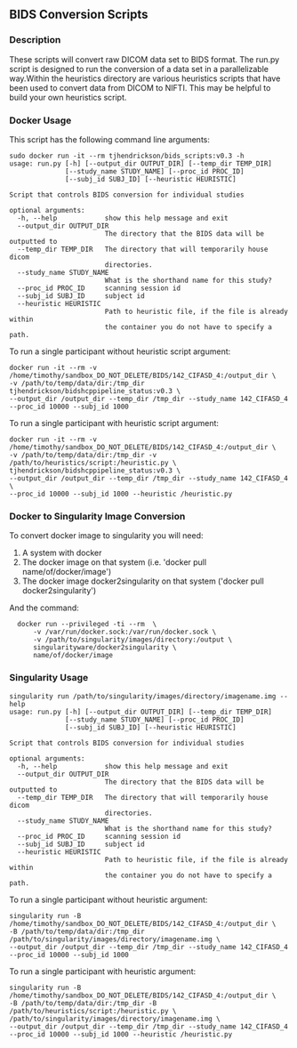 ## BIDS Conversion Scripts

### Description
These scripts will convert raw DICOM data set to BIDS format. The run.py script is designed to run the
 conversion of a data set in a parallelizable way.Within the heuristics directory are various heuristics scripts that
  have been used to convert data from DICOM to NIFTI. This may be helpful to build your own heuristics script.

### Docker Usage
This script has the following command line arguments:
```
sudo docker run -it --rm tjhendrickson/bids_scripts:v0.3 -h
usage: run.py [-h] [--output_dir OUTPUT_DIR] [--temp_dir TEMP_DIR]
              [--study_name STUDY_NAME] [--proc_id PROC_ID]
              [--subj_id SUBJ_ID] [--heuristic HEURISTIC]

Script that controls BIDS conversion for individual studies

optional arguments:
  -h, --help            show this help message and exit
  --output_dir OUTPUT_DIR
                        The directory that the BIDS data will be outputted to
  --temp_dir TEMP_DIR   The directory that will temporarily house dicom
                        directories.
  --study_name STUDY_NAME
                        What is the shorthand name for this study?
  --proc_id PROC_ID     scanning session id
  --subj_id SUBJ_ID     subject id
  --heuristic HEURISTIC
                        Path to heuristic file, if the file is already within
                        the container you do not have to specify a path.
```

To run a single participant without heuristic script argument:
```
docker run -it --rm -v /home/timothy/sandbox_DO_NOT_DELETE/BIDS/142_CIFASD_4:/output_dir \
-v /path/to/temp/data/dir:/tmp_dir tjhendrickson/bidshcppipeline_status:v0.3 \
--output_dir /output_dir --temp_dir /tmp_dir --study_name 142_CIFASD_4 --proc_id 10000 --subj_id 1000
```

To run a single participant with heuristic script argument:
```
docker run -it --rm -v /home/timothy/sandbox_DO_NOT_DELETE/BIDS/142_CIFASD_4:/output_dir \
-v /path/to/temp/data/dir:/tmp_dir -v /path/to/heuristics/script:/heuristic.py \
tjhendrickson/bidshcppipeline_status:v0.3 \
--output_dir /output_dir --temp_dir /tmp_dir --study_name 142_CIFASD_4 \
--proc_id 10000 --subj_id 1000 --heuristic /heuristic.py
```
### Docker to Singularity Image Conversion

To convert docker image to singularity you will need:
1) A system with docker 
2) The docker image on that system (i.e. 'docker pull name/of/docker/image')
3) The docker image docker2singularity on that system ('docker pull docker2singularity')

And the command: 
```
  docker run --privileged -ti --rm  \
      -v /var/run/docker.sock:/var/run/docker.sock \
      -v /path/to/singularity/images/directory:/output \
      singularityware/docker2singularity \
      name/of/docker/image
```

### Singularity Usage
```
singularity run /path/to/singularity/images/directory/imagename.img --help
usage: run.py [-h] [--output_dir OUTPUT_DIR] [--temp_dir TEMP_DIR]
              [--study_name STUDY_NAME] [--proc_id PROC_ID]
              [--subj_id SUBJ_ID] [--heuristic HEURISTIC]

Script that controls BIDS conversion for individual studies

optional arguments:
  -h, --help            show this help message and exit
  --output_dir OUTPUT_DIR
                        The directory that the BIDS data will be outputted to
  --temp_dir TEMP_DIR   The directory that will temporarily house dicom
                        directories.
  --study_name STUDY_NAME
                        What is the shorthand name for this study?
  --proc_id PROC_ID     scanning session id
  --subj_id SUBJ_ID     subject id
  --heuristic HEURISTIC
                        Path to heuristic file, if the file is already within
                        the container you do not have to specify a path.
```

To run a single participant without heuristic argument:
```
singularity run -B /home/timothy/sandbox_DO_NOT_DELETE/BIDS/142_CIFASD_4:/output_dir \
-B /path/to/temp/data/dir:/tmp_dir /path/to/singularity/images/directory/imagename.img \
--output_dir /output_dir --temp_dir /tmp_dir --study_name 142_CIFASD_4 
--proc_id 10000 --subj_id 1000 
```

To run a single participant with heuristic argument:
```
singularity run -B /home/timothy/sandbox_DO_NOT_DELETE/BIDS/142_CIFASD_4:/output_dir \
-B /path/to/temp/data/dir:/tmp_dir -B /path/to/heuristics/script:/heuristic.py \
/path/to/singularity/images/directory/imagename.img \
--output_dir /output_dir --temp_dir /tmp_dir --study_name 142_CIFASD_4 
--proc_id 10000 --subj_id 1000 --heuristic /heuristic.py
```



